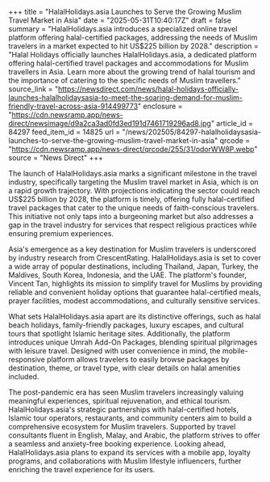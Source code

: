 +++
title = "HalalHolidays.asia Launches to Serve the Growing Muslim Travel Market in Asia"
date = "2025-05-31T10:40:17Z"
draft = false
summary = "HalalHolidays.asia introduces a specialized online travel platform offering halal-certified packages, addressing the needs of Muslim travelers in a market expected to hit US$225 billion by 2028."
description = "Halal Holidays officially launches HalalHolidays.asia, a dedicated platform offering halal-certified travel packages and accommodations for Muslim travellers in Asia. Learn more about the growing trend of halal tourism and the importance of catering to the specific needs of Muslim travellers."
source_link = "https://newsdirect.com/news/halal-holidays-officially-launches-halalholidaysasia-to-meet-the-soaring-demand-for-muslim-friendly-travel-across-asia-914499773"
enclosure = "https://cdn.newsramp.app/news-direct/newsimage/d9a2ca3ad0fd3ed191d7461719296ad8.jpg"
article_id = 84297
feed_item_id = 14825
url = "/news/202505/84297-halalholidaysasia-launches-to-serve-the-growing-muslim-travel-market-in-asia"
qrcode = "https://cdn.newsramp.app/news-direct/qrcode/255/31/odorWW8P.webp"
source = "News Direct"
+++

<p>The launch of HalalHolidays.asia marks a significant milestone in the travel industry, specifically targeting the Muslim travel market in Asia, which is on a rapid growth trajectory. With projections indicating the sector could reach US$225 billion by 2028, the platform is timely, offering fully halal-certified travel packages that cater to the unique needs of faith-conscious travelers. This initiative not only taps into a burgeoning market but also addresses a gap in the travel industry for services that respect religious practices while ensuring premium experiences.</p><p>Asia's emergence as a key destination for Muslim travelers is underscored by industry research from CrescentRating. HalalHolidays.asia is set to cover a wide array of popular destinations, including Thailand, Japan, Turkey, the Maldives, South Korea, Indonesia, and the UAE. The platform's founder, Vincent Tan, highlights its mission to simplify travel for Muslims by providing reliable and convenient holiday options that guarantee halal-certified meals, prayer facilities, modest accommodations, and culturally sensitive services.</p><p>What sets HalalHolidays.asia apart are its distinctive offerings, such as halal beach holidays, family-friendly packages, luxury escapes, and cultural tours that spotlight Islamic heritage sites. Additionally, the platform introduces unique Umrah Add-On Packages, blending spiritual pilgrimages with leisure travel. Designed with user convenience in mind, the mobile-responsive platform allows travelers to easily browse packages by destination, theme, or travel type, with clear details on halal amenities included.</p><p>The post-pandemic era has seen Muslim travelers increasingly valuing meaningful experiences, spiritual rejuvenation, and ethical tourism. HalalHolidays.asia's strategic partnerships with halal-certified hotels, Islamic tour operators, restaurants, and community centers aim to build a comprehensive ecosystem for Muslim travelers. Supported by travel consultants fluent in English, Malay, and Arabic, the platform strives to offer a seamless and anxiety-free booking experience. Looking ahead, HalalHolidays.asia plans to expand its services with a mobile app, loyalty programs, and collaborations with Muslim lifestyle influencers, further enriching the travel experience for its users.</p>